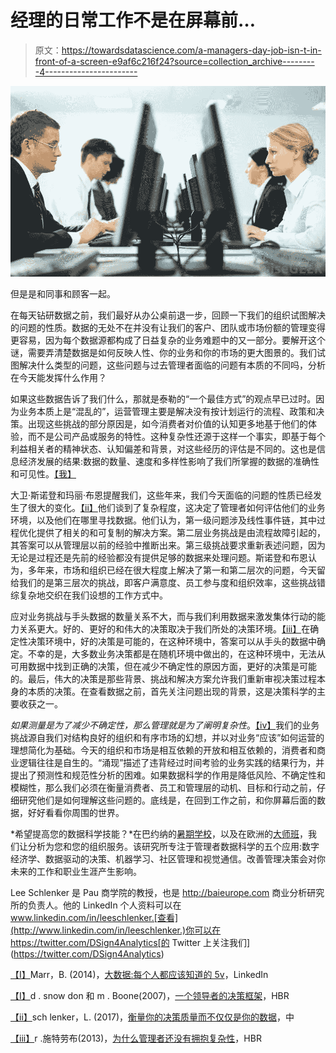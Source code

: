 # 经理的日常工作不是在屏幕前…

> 原文：<https://towardsdatascience.com/a-managers-day-job-isn-t-in-front-of-a-screen-e9af6c216f24?source=collection_archive---------4----------------------->

![](img/a69c854fe59794ea4fc80eb068169eff.png)

但是是和同事和顾客一起。

在每天钻研数据之前，我们最好从办公桌前退一步，回顾一下我们的组织试图解决的问题的性质。数据的无处不在并没有让我们的客户、团队或市场份额的管理变得更容易，因为每个数据源都构成了日益复杂的业务难题中的又一部分。要解开这个谜，需要弄清楚数据是如何反映人性、你的业务和你的市场的更大图景的。我们试图解决什么类型的问题，这些问题与过去管理者面临的问题有本质的不同吗，分析在今天能发挥什么作用？

如果这些数据告诉了我们什么，那就是泰勒的“一个最佳方式”的观点早已过时。因为业务本质上是“混乱的”，运营管理主要是解决没有按计划运行的流程、政策和决策。出现这些挑战的部分原因是，如今消费者对价值的认知更多地基于他们的体验，而不是公司产品或服务的特性。这种复杂性还源于这样一个事实，即基于每个利益相关者的精神状态、认知偏差和背景，对这些经历的评估是不同的。这也是信息经济发展的结果:数据的数量、速度和多样性影响了我们所掌握的数据的准确性和可见性。[【我】](http:/#_edn1)

大卫·斯诺登和玛丽·布恩提醒我们，这些年来，我们今天面临的问题的性质已经发生了很大的变化。[【ii】](http:/#_edn1)他们谈到了复杂程度，这决定了管理者如何评估他们的业务环境，以及他们在哪里寻找数据。他们认为，第一级问题涉及线性事件链，其中过程优化提供了相关的和可复制的解决方案。第二层业务挑战是由流程故障引起的，其答案可以从管理层以前的经验中推断出来。第三级挑战要求重新表述问题，因为无论是过程还是先前的经验都没有提供足够的数据来处理问题。斯诺登和布恩认为，多年来，市场和组织已经在很大程度上解决了第一和第二层次的问题，今天留给我们的是第三层次的挑战，即客户满意度、员工参与度和组织效率，这些挑战错综复杂地交织在我们设想的工作方式中。

应对业务挑战与手头数据的数量关系不大，而与我们利用数据来激发集体行动的能力关系更大。好的、更好的和伟大的决策取决于我们所处的决策环境。[【iii】](http:/#_edn2)在确定性决策环境中，好的决策是可能的，在这种环境中，答案可以从手头的数据中确定。不幸的是，大多数业务决策都是在随机环境中做出的，在这种环境中，无法从可用数据中找到正确的决策，但在减少不确定性的原因方面，更好的决策是可能的。最后，伟大的决策是那些背景、挑战和解决方案允许我们重新审视决策过程本身的本质的决策。在查看数据之前，首先关注问题出现的背景，这是决策科学的主要收获之一。

*如果测量是为了减少不确定性，那么管理就是为了阐明复杂性*。[【iv】](http:/#_edn3)我们的业务挑战源自我们对结构良好的组织和有序市场的幻想，并以对业务“应该”如何运营的理想简化为基础。今天的组织和市场是相互依赖的开放和相互依赖的，消费者和商业逻辑往往是自生的。“涌现”描述了违背经过时间考验的业务实践的结果行为，并提出了预测性和规范性分析的困难。如果数据科学的作用是降低风险、不确定性和模糊性，那么我们必须在衡量消费者、员工和管理层的动机、目标和行动之前，仔细研究他们是如何理解这些问题的。底线是，在回到工作之前，和你屏幕后面的数据，好好看看你周围的世界。

*希望提高您的数据科学技能？*在巴约纳的[暑期学校](http://baisummer.com/)，以及在欧洲的[大师班](http://baimasterclass.com/)，我们让分析为您和您的组织服务。该研究所专注于管理者数据科学的五个应用:数字经济学、数据驱动的决策、机器学习、社区管理和视觉通信。改善管理决策会对你未来的工作和职业生涯产生影响。

Lee Schlenker 是 Pau 商学院的教授，也是 http://baieurope.com 商业分析研究所的负责人。他的 LinkedIn 个人资料可以在 www.linkedin.com/in/leeschlenker.[查看](http://www.linkedin.com/in/leeschlenker.)你可以在 https://twitter.com/DSign4Analytics[的 Twitter 上关注我们](https://twitter.com/DSign4Analytics)

[【I】](http:/#_ednref1)Marr，B. (2014)，[大数据:每个人都应该知道的 5v](https://www.linkedin.com/pulse/20140306073407-64875646-big-data-the-5-vs-everyone-must-know/)，LinkedIn

[【I】](http:/#_ednref1)d . snow don 和 m . Boone(2007)，[一个领导者的决策框架](https://hbr.org/2007/11/a-leaders-framework-for-decision-making)，HBR

[【ii】](http:/#_ednref2)sch lenker，L. (2017)，[衡量你的决策质量而不仅仅是你的数据](https://medium.com/towards-data-science/data-driven-performance-6d5b5bb4c5dc)，中

[【iii】](http:/#_ednref3)r .施特劳布(2013)，[为什么管理者还没有拥抱复杂性](https://hbr.org/2013/05/why-managers-havent-embraced-c)，HBR